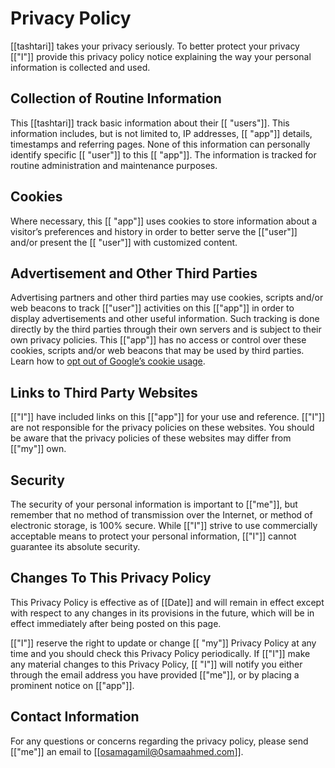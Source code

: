 # Privacy Policy

[[tashtari]] takes your privacy seriously. To better protect your privacy [["I"]] provide this privacy policy notice explaining the way your personal information is collected and used.


## Collection of Routine Information

This [[tashtari]] track basic information about their [[ "users"]]. This information includes, but is not limited to, IP addresses, [[ "app"]] details, timestamps and referring pages. None of this information can personally identify specific [[ "user"]] to this [[ "app"]]. The information is tracked for routine administration and maintenance purposes.


## Cookies

Where necessary, this [[ "app"]] uses cookies to store information about a visitor’s preferences and history in order to better serve the [["user"]] and/or present the [[ "user"]] with customized content.


## Advertisement and Other Third Parties

Advertising partners and other third parties may use cookies, scripts and/or web beacons to track [["user"]] activities on this [["app"]] in order to display advertisements and other useful information. Such tracking is done directly by the third parties through their own servers and is subject to their own privacy policies. This [["app"]] has no access or control over these cookies, scripts and/or web beacons that may be used by third parties. Learn how to [opt out of Google’s cookie usage](http://www.google.com/privacy_ads.html).


## Links to Third Party Websites

[["I"]] have included links on this [["app"]] for your use and reference. [["I"]] are not responsible for the privacy policies on these websites. You should be aware that the privacy policies of these websites may differ from [["my"]] own.


## Security

The security of your personal information is important to [["me"]], but remember that no method of transmission over the Internet, or method of electronic storage, is 100% secure. While [["I"]] strive to use commercially acceptable means to protect your personal information, [["I"]] cannot guarantee its absolute security.


## Changes To This Privacy Policy

This Privacy Policy is effective as of [[Date]] and will remain in effect except with respect to any changes in its provisions in the future, which will be in effect immediately after being posted on this page.

[["I"]] reserve the right to update or change [[ "my"]] Privacy Policy at any time and you should check this Privacy Policy periodically. If [["I"]] make any material changes to this Privacy Policy, [[ "I"]] will notify you either through the email address you have provided [["me"]], or by placing a prominent notice on [["app"]].


## Contact Information

For any questions or concerns regarding the privacy policy, please send [["me"]] an email to [[osamagamil@0samaahmed.com]].
